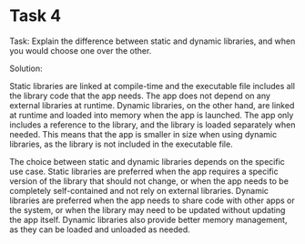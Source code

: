 # Task 4

Task: Explain the difference between static and dynamic libraries, and when you
would choose one over the other.

Solution:

Static libraries are linked at compile-time and the executable file includes all
the library code that the app needs. The app does not depend on any external
libraries at runtime. Dynamic libraries, on the other hand, are linked at
runtime and loaded into memory when the app is launched. The app only includes a
reference to the library, and the library is loaded separately when needed. This
means that the app is smaller in size when using dynamic libraries, as the
library is not included in the executable file.

The choice between static and dynamic libraries depends on the specific use
case. Static libraries are preferred when the app requires a specific version of
the library that should not change, or when the app needs to be completely
self-contained and not rely on external libraries. Dynamic libraries are
preferred when the app needs to share code with other apps or the system, or
when the library may need to be updated without updating the app itself. Dynamic
libraries also provide better memory management, as they can be loaded and
unloaded as needed.
